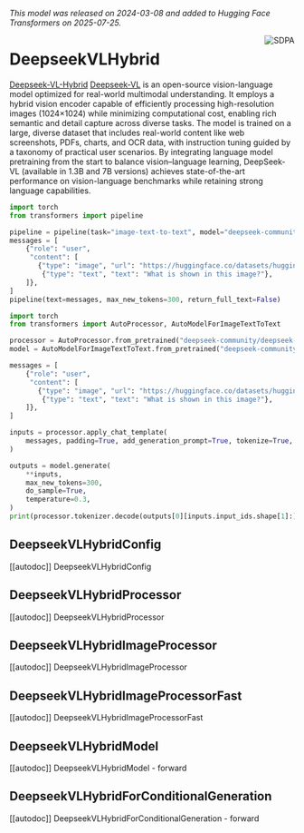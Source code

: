 <!--Copyright 2025 Deepseek AI and The HuggingFace Team. All rights reserved.

Licensed under the Apache License, Version 2.0 (the "License"); you may not use this file except in compliance with
the License. You may obtain a copy of the License at

http://www.apache.org/licenses/LICENSE-2.0

Unless required by applicable law or agreed to in writing, software distributed under the License is distributed on
an "AS IS" BASIS, WITHOUT WARRANTIES OR CONDITIONS OF ANY KIND, either express or implied. See the License for the
specific language governing permissions and limitations under the License.

⚠️ Note that this file is in Markdown but contain specific syntax for our doc-builder (similar to MDX) that may not be
rendered properly in your Markdown viewer.

-->
*This model was released on 2024-03-08 and added to Hugging Face Transformers on 2025-07-25.*

<div style="float: right;">
    <div class="flex flex-wrap space-x-1">
        <img alt="SDPA" src="https://img.shields.io/badge/SDPA-DE3412?style=flat&logo=pytorch&logoColor=white">
    </div>
</div>

# DeepseekVLHybrid

[Deepseek-VL-Hybrid](https://huggingface.co/papers/2403.05525) [Deepseek-VL](https://huggingface.co/papers/2403.05525) is an open-source vision-language model optimized for real-world multimodal understanding. It employs a hybrid vision encoder capable of efficiently processing high-resolution images (1024×1024) while minimizing computational cost, enabling rich semantic and detail capture across diverse tasks. The model is trained on a large, diverse dataset that includes real-world content like web screenshots, PDFs, charts, and OCR data, with instruction tuning guided by a taxonomy of practical user scenarios. By integrating language model pretraining from the start to balance vision–language learning, DeepSeek-VL (available in 1.3B and 7B versions) achieves state-of-the-art performance on vision-language benchmarks while retaining strong language capabilities.

<hfoptions id="usage">
<hfoption id="Pipeline">

```py
import torch
from transformers import pipeline

pipeline = pipeline(task="image-text-to-text", model="deepseek-community/deepseek-vl-1.3b-chat", dtype="auto")
messages = [
    {"role": "user",
     "content": [
       {"type": "image", "url": "https://huggingface.co/datasets/huggingface/documentation-images/resolve/main/pipeline-cat-chonk.jpeg"},
        {"type": "text", "text": "What is shown in this image?"},
    ]},
]
pipeline(text=messages, max_new_tokens=300, return_full_text=False)
```

</hfoption>
<hfoption id="AutoModel">

```py
import torch
from transformers import AutoProcessor, AutoModelForImageTextToText

processor = AutoProcessor.from_pretrained("deepseek-community/deepseek-vl-1.3b-chat")
model = AutoModelForImageTextToText.from_pretrained("deepseek-community/deepseek-vl-1.3b-chat", dtype="auto")

messages = [
    {"role": "user",
     "content": [
       {"type": "image", "url": "https://huggingface.co/datasets/huggingface/documentation-images/resolve/main/pipeline-cat-chonk.jpeg"},
        {"type": "text", "text": "What is shown in this image?"},
    ]},
]

inputs = processor.apply_chat_template(
    messages, padding=True, add_generation_prompt=True, tokenize=True, return_dict=True, return_tensors="pt"
)

outputs = model.generate(
    **inputs,
    max_new_tokens=300,
    do_sample=True,
    temperature=0.3,
)
print(processor.tokenizer.decode(outputs[0][inputs.input_ids.shape[1]:], skip_special_tokens=True))
```

</hfoption>
</hfoptions>

## DeepseekVLHybridConfig

[[autodoc]] DeepseekVLHybridConfig

## DeepseekVLHybridProcessor

[[autodoc]] DeepseekVLHybridProcessor

## DeepseekVLHybridImageProcessor

[[autodoc]] DeepseekVLHybridImageProcessor

## DeepseekVLHybridImageProcessorFast

[[autodoc]] DeepseekVLHybridImageProcessorFast

## DeepseekVLHybridModel

[[autodoc]] DeepseekVLHybridModel
    - forward

## DeepseekVLHybridForConditionalGeneration

[[autodoc]] DeepseekVLHybridForConditionalGeneration
    - forward
